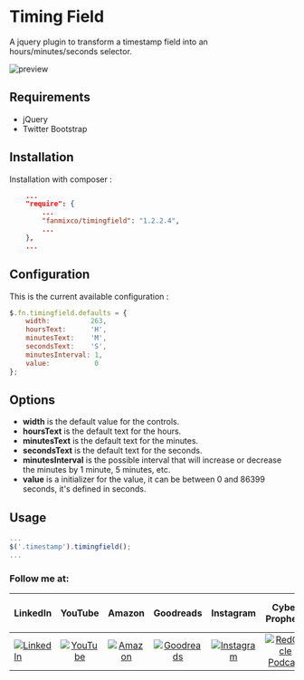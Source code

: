 Timing Field
=================

A jquery plugin to transform a timestamp field into an hours/minutes/seconds selector.

![preview](Animation.gif)

Requirements
------------

 * jQuery
 * Twitter Bootstrap

Installation
------------

Installation with composer :

```json
    ...
    "require": {
        ...
        "fanmixco/timingfield": "1.2.2.4",
        ...
    },
    ...
```

Configuration
-------------

This is the current available configuration :

```javascript
$.fn.timingfield.defaults = {
    width:          263,
    hoursText:      'H',
    minutesText:    'M',
    secondsText:    'S',
    minutesInterval: 1,
    value:           0
};
```

Options
-------
- **width** is the default value for the controls.
- **hoursText** is the default text for the hours.
- **minutesText** is the default text for the minutes.
- **secondsText** is the default text for the seconds.
- **minutesInterval** is the possible interval that will increase or decrease the minutes by 1 minute, 5 minutes, etc.
- **value** is a initializer for the value, it can be between 0 and 86399 seconds, it's defined in seconds.

Usage
-----

```javascript
...
$('.timestamp').timingfield();
...
```

### Follow me at:

|  LinkedIn  |YouTube|Amazon|Goodreads|Instagram|Cyber Prophets|Sharing Your Stories|
|:----------|:------------:|:------------:|:------------:|:------------:|:------------:|:------------:|
|[![LinkedIn](https://i.stack.imgur.com/idQWu.png)](https://bit.ly/lfanmixco)|[![YouTube](https://i.stack.imgur.com/CFPMR.png)](https://youtube.com/c/FedericoNavarrete)|[![Amazon](https://i.stack.imgur.com/NFOeE.png)](https://www.amazon.com/Federico-Navarrete/e/B08NJTXQRV)|[![Goodreads](https://i.stack.imgur.com/oBk0g.jpg)](https://www.goodreads.com/author/show/21125413.Federico_Navarrete)|[![Instagram](https://i.stack.imgur.com/PIfqY.png)](https://www.instagram.com/federico_the_consultant)|[![RedCircle Podcast](https://i.stack.imgur.com/4XICF.png)](https://redcircle.com/shows/cyber-prophets)|[![RedCircle Podcast](https://i.stack.imgur.com/4XICF.png)](https://redcircle.com/shows/sharing-your-stories)|
